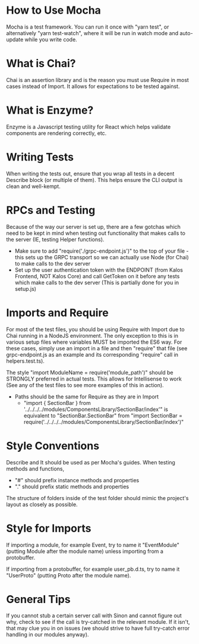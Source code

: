 # How to Use Mocha

Mocha is a test framework. You can run it once with "yarn test", or alternatively "yarn test-watch", where it will be run in watch mode and auto-update while you write code.

# What is Chai?

Chai is an assertion library and is the reason you must use Require in most cases instead of Import. It allows for expectations to be tested against.

# What is Enzyme?

Enzyme is a Javascript testing utility for React which helps validate components are rendering correctly, etc.

# Writing Tests

When writing the tests out, ensure that you wrap all tests in a decent Describe block (or multiple of them). This helps ensure the CLI output is clean and well-kempt.

# RPCs and Testing

Because of the way our server is set up, there are a few gotchas which need to be kept in mind when testing out functionality that makes calls to the server (IE, testing Helper functions).

- Make sure to add "require('./grpc-endpoint.js')" to the top of your file - this sets up the GRPC transport so we can actually use Node (for Chai) to make calls to the dev server
- Set up the user authentication token with the ENDPOINT (from Kalos Frontend, NOT Kalos Core) and call GetToken on it before any tests which make calls to the dev server (This is partially done for you in setup.js)

# Imports and Require

For most of the test files, you should be using Require with Import due to Chai running in a NodeJS environment. The only exception to this is in various setup files where variables MUST be imported the ES6 way. For these cases, simply use an import in a file and then "require" that file (see grpc-endpoint.js as an example and its corresponding "require" call in helpers.test.ts).

The style "import ModuleName = require('module_path')" should be STRONGLY preferred in actual tests. This allows for Intellisense to work (See any of the test files to see more examples of this in action).

- Paths should be the same for Require as they are in Import
  - "import { SectionBar } from '../../../../modules/ComponentsLibrary/SectionBar/index'" is equivalent to "SectionBar.SectionBar" from "import SectionBar = require('../../../../modules/ComponentsLibrary/SectionBar/index')"

# Style Conventions

Describe and It should be used as per Mocha's guides. When testing methods and functions,

- "#" should prefix instance methods and properties
- "." should prefix static methods and properties

The structure of folders inside of the test folder should mimic the project's layout as closely as possible.

# Style for Imports

If importing a module, for example Event, try to name it "EventModule" (putting Module after the module name) unless importing from a protobuffer.

If importing from a protobuffer, for example user_pb.d.ts, try to name it "UserProto" (putting Proto after the module name).

# General Tips

If you cannot stub a certain server call with Sinon and cannot figure out why, check to see if the call is try-catched in the relevant module. If it isn't, that may clue you in on issues (we should strive to have full try-catch error handling in our modules anyway).

